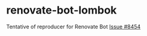 # renovate-bot-lombok

Tentative of reproducer for Renovate Bot [Issue #8454](https://github.com/renovatebot/renovate/issues/8454)
